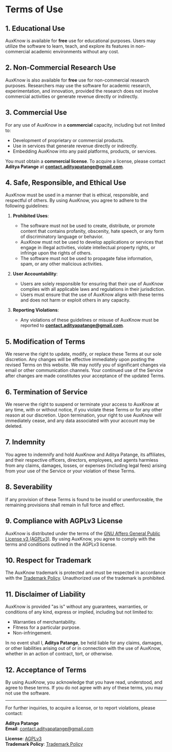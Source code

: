 # Terms of Use

## 1. Educational Use

AuxKnow is available for **free** use for educational purposes. Users may utilize the software to learn, teach, and explore its features in non-commercial academic environments without any cost.

## 2. Non-Commercial Research Use

AuxKnow is also available for **free** use for non-commercial research purposes. Researchers may use the software for academic research, experimentation, and innovation, provided the research does not involve commercial activities or generate revenue directly or indirectly.

## 3. Commercial Use

For any use of AuxKnow in a **commercial** capacity, including but not limited to:

- Development of proprietary or commercial products.
- Use in services that generate revenue directly or indirectly.
- Embedding AuxKnow into any paid platforms, products, or services.

You must obtain a **commercial license**. To acquire a license, please contact **Aditya Patange** at **contact.adityapatange@gmail.com**.

## 4. Safe, Responsible, and Ethical Use

AuxKnow must be used in a manner that is ethical, responsible, and respectful of others. By using AuxKnow, you agree to adhere to the following guidelines:

1. **Prohibited Uses**:

   - The software must not be used to create, distribute, or promote content that contains profanity, obscenity, hate speech, or any form of discriminatory language or behavior.
   - AuxKnow must not be used to develop applications or services that engage in illegal activities, violate intellectual property rights, or infringe upon the rights of others.
   - The software must not be used to propagate false information, spam, or any other malicious activities.

2. **User Accountability**:

   - Users are solely responsible for ensuring that their use of AuxKnow complies with all applicable laws and regulations in their jurisdiction.
   - Users must ensure that the use of AuxKnow aligns with these terms and does not harm or exploit others in any capacity.

3. **Reporting Violations**:
   - Any violations of these guidelines or misuse of AuxKnow must be reported to **contact.adityapatange@gmail.com**.

## 5. Modification of Terms

We reserve the right to update, modify, or replace these Terms at our sole discretion. Any changes will be effective immediately upon posting the revised Terms on this website. We may notify you of significant changes via email or other communication channels. Your continued use of the Service after changes are made constitutes your acceptance of the updated Terms.

## 6. Termination of Service

We reserve the right to suspend or terminate your access to AuxKnow at any time, with or without notice, if you violate these Terms or for any other reason at our discretion. Upon termination, your right to use AuxKnow will immediately cease, and any data associated with your account may be deleted.

## 7. Indemnity

You agree to indemnify and hold AuxKnow and Aditya Patange, its affiliates, and their respective officers, directors, employees, and agents harmless from any claims, damages, losses, or expenses (including legal fees) arising from your use of the Service or your violation of these Terms.

## 8. Severability

If any provision of these Terms is found to be invalid or unenforceable, the remaining provisions shall remain in full force and effect.

## 9. Compliance with AGPLv3 License

AuxKnow is distributed under the terms of the [GNU Affero General Public License v3 (AGPLv3)](https://github.com/thehackersplaybook/auxknow/blob/main/LICENSE). By using AuxKnow, you agree to comply with the terms and conditions outlined in the AGPLv3 license.

## 10. Respect for Trademark

The AuxKnow trademark is protected and must be respected in accordance with the [Trademark Policy](https://github.com/thehackersplaybook/auxknow/blob/main/TRADEMARK.md). Unauthorized use of the trademark is prohibited.

## 11. Disclaimer of Liability

AuxKnow is provided "as is" without any guarantees, warranties, or conditions of any kind, express or implied, including but not limited to:

- Warranties of merchantability.
- Fitness for a particular purpose.
- Non-infringement.

In no event shall I, **Aditya Patange**, be held liable for any claims, damages, or other liabilities arising out of or in connection with the use of AuxKnow, whether in an action of contract, tort, or otherwise.

## 12. Acceptance of Terms

By using AuxKnow, you acknowledge that you have read, understood, and agree to these terms. If you do not agree with any of these terms, you may not use the software.

---

For further inquiries, to acquire a license, or to report violations, please contact:

**Aditya Patange**  
**Email**: [contact.adityapatange@gmail.com](mailto:contact.adityapatange@gmail.com)

**License**: [AGPLv3](https://github.com/thehackersplaybook/auxknow/blob/main/LICENSE)  
**Trademark Policy**: [Trademark Policy](https://github.com/thehackersplaybook/auxknow/blob/main/TRADEMARK.md)

